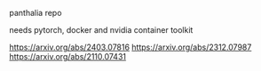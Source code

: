 panthalia repo

needs pytorch, docker and nvidia container toolkit

https://arxiv.org/abs/2403.07816
https://arxiv.org/abs/2312.07987
https://arxiv.org/abs/2110.07431